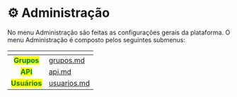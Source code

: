 # ⚙️ Administração

No menu Administração são feitas as configurações gerais da plataforma. O menu Administração é composto pelos seguintes submenus:

<table data-view="cards"><thead><tr><th align="center"></th><th data-hidden data-card-target data-type="content-ref"></th></tr></thead><tbody><tr><td align="center"><mark style="color:green;"><strong>Grupos</strong></mark></td><td><a href="grupos.md">grupos.md</a></td></tr><tr><td align="center"><mark style="color:green;"><strong>API</strong></mark></td><td><a href="api.md">api.md</a></td></tr><tr><td align="center"><mark style="color:green;"><strong>Usuários</strong></mark></td><td><a href="usuarios.md">usuarios.md</a></td></tr></tbody></table>
